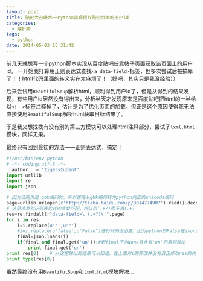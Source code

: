```yaml
---
layout: post
title: 贴吧大召唤术——Python实现提取贴吧页面的用户id
categories: 
  - 瞎折腾
tags: 
  - python
date: 2014-05-03 15:31:42
---
```


前几天就想写一个python脚本实现从百度贴吧任意帖子页面获取该页面上的用户id。
一开始我打算用正则表达式查找`<a data-field>`标签，但多次尝试后被搞晕了！！html代码里面的转义实在太麻烦了！（好吧，其实只是我没经验））

后来尝试用`BeautifulSoup`解析html，顺利得到用户id了，但是从得到的结果发现，有些用户id居然没有得出来，分析半天才发现原来是百度贴吧把html的一半给以`<!-->`标签注释掉了，估计是为了优化页面的加载。但正是这个原因使得我无法直接使用`BeautifulSoup`解析html获取目标结果了。

于是我又想找找有没有别的第三方模块可以处理html注释部分，尝试了`lxml.html`模块，同样无果。

最终只有回到最初的方法——正则表达式，搞定！


```python
#!/usr/bin/env python
# -*- coding:utf-8 -*-
__author__ = 'tigerstudent'
import urllib
import re
import json

# 因为该网页是 gbk编码的，所以首先从gbk编码转为python内部的unicode编码
page=urllib.urlopen(r'http://tieba.baidu.com/p/3014774907').read().decode('gbk')
# 这里涉及到正则表达式的贪婪匹配，所以用(.+?)而不用(.+)
res=re.findall(r"data-field=\'(.+?)\'",page)
for i in res:
    i=i.replace(u'"',u'"')
    #i=i.replace(u'false',u"False")这行代码没必要，因为python的False在json格式中表示为false
    final=json.loads(i)
    if(final and final.get('un')):#若final不为None且含有'un'元素则输出
        print final.get('un')
print res[0]    # 从这里输出的结果可以知道，在上面对i的修改并没有真正修改res的内容
print type(res[0])
```

虽然最终没有用`BeautifulSoup`和`lxml.html`模块解决...
